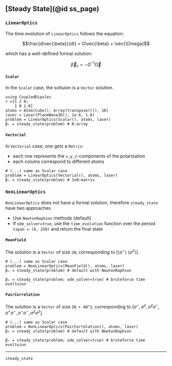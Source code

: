 ## [Steady State](@id ss_page)

### `LinearOptics`

The time evolution of `LinearOptics` follows the equation:


$$\frac{d\vec{\beta}}{dt} = G\vec{\beta} + \vec{\Omega}$$

which has a well-defined formal solution:

$$\vec{\beta}_{s} = -G^{-1}\vec{\Omega}$$

#### `Scalar`
In the `Scalar` case, the soltuion is a `Vector` solution. 

```@example ss_scalar
using CoupledDipoles
r =[1 2 0;
    1 0 1.0]
atoms = Atom(Cube(), Array(transpose(r)), 10)
laser = Laser(PlaneWave3D(), 1e-6, 1.0)
problem = LinearOptics(Scalar(), atoms, laser)
βₛ = steady_state(problem) # N-array
```

#### `Vectorial`
In `Vectorial` case, one gets a `Matrix`:
- each row represents the `x,y,z`-components of the polarization
- each colums correspond to different atoms

```@example ss_scalar
# (...) same as Scalar case
problem = LinearOptics(Vectorial(), atoms, laser)
βₛ = steady_state(problem) # 3xN-matrix
```


### `NonLinearOptics`
`NonLinearOptics` does not have a formal solution, therefore `steady_state` have two approaches


- Use `NewtonRaphson` methods (default)
- If `ode_solver=true`, use the `time_evolution` function over the period `tspan = (0, 250)` and return the final state


#### `MeanField`
The solution is a `Vector` of size `2N`, corresponding to [$\langle \sigma^- \rangle$ $\langle \sigma^z \rangle$].

```@example ss_scalar
# (...) same as Scalar case
problem = NonLinearOptics(MeanField(), atoms, laser)
βₛ = steady_state(problem) # default with NewtonRaphson

βₛ = steady_state(problem; ode_solver=true) # bruteforce time evoltuion
```


#### `PairCorrelation`
The solution is a `Vector` of size `2N + 4N^2`, corresponding to [$\sigma^{-}, \sigma^{z}, \sigma^{z}\sigma^{-}, \sigma^{+}\sigma^{-}, \sigma^{-}\sigma^{-}, \sigma^{z}\sigma^{z}$].

```@example ss_scalar
# (...) same as Scalar case
problem = NonLinearOptics(PairCorrelation(), atoms, laser)
βₛ = steady_state(problem) # default with NewtonRaphson

βₛ = steady_state(problem; ode_solver=true) # bruteforce time evoltuion
```

---

```@docs
steady_state
```
